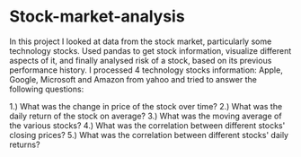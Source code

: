 # Stock-market-analysis

In this project I looked at data from the stock market, particularly some technology stocks. Used pandas to get stock information, visualize different aspects of it, and finally analysed risk of a stock, based on its previous performance history. I processed 4 technology stocks information: Apple, Google, Microsoft and Amazon from yahoo and tried to answer the following questions:

1.) What was the change in price of the stock over time?
2.) What was the daily return of the stock on average?
3.) What was the moving average of the various stocks?
4.) What was the correlation between different stocks' closing prices?
5.) What was the correlation between different stocks' daily returns?
